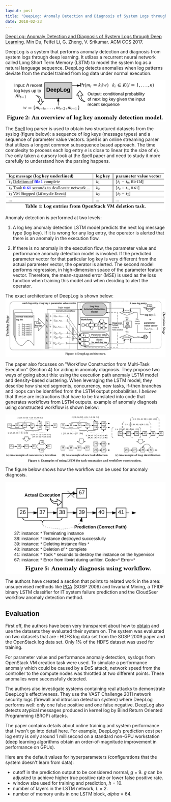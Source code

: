 ```yaml
---
layout: post
title: "DeepLog: Anomaly Detection and Diagnosis of System Logs through Deep Learning"
date: 2018-02-23
---
```

[DeepLog: Anomaly Detection and Diagnosis of System Logs through Deep Learning](https://www.cs.utah.edu/~lifeifei/papers/deeplog.pdf). Min Du, Feifei Li, G. Zheng, V. Srikumar. ACM CCS 2017.

DeepLog is a system that performs anomaly detection and diagnosis from system logs through deep learning. It utlizes a recurrent neural network called Long Short Term Memory (LSTM) to model the system log as a natural language sequence. DeepLog detects anomalies when log patterns deviate from the model trained from log data under normal execution.

<img alt="Image: Log key anomaly detection model" src="/assets/13mar2018-deeplog/13mar2018-deeplog-log-key-anomaly-detection-model.png" align="center">


The [Spell](https://www.cs.utah.edu/~lifeifei/papers/spell.pdf) log parser is used to obtain two structured datasets from the syslog (figure below): a sequence of log keys (message types) and a sequence of parameter value vectors. Spell is an online streaming parser that utilizes a longest common subsequence based approach. The time complexity to process each log entry *e* is close to linear (to the size of *e*). I've only taken a cursory look at the Spell paper and need to study it more carefully to understand how the parsing happens.

<img alt="Image: Log key and parameter value vector extraction from syslog entries" src="/assets/13mar2018-deeplog/13mar2018-deeplog-log-entries-keys-parameter-vector.png" align="center">

Anomaly detection is performed at two levels: 
1. A log key anomaly detection LSTM model predicts the next log message type (log key). If it is wrong for any log entry, the operator is alerted that there is an anomaly in the execution flow.

2. If there is no anomaly in the execution flow, the parameter value and performance anomaly detection model is invoked. If the predicted parameter vector for that particular log key is very different from the actual parameter vector, the operator is alerted. The second model performs regression, in high-dimension space of the parameter feature vector. Therefore, the mean-squared error (MSE) is used as the loss function when training this model and when deciding to alert the operator.

The exact architecture of DeepLog is shown below:
<img alt="Image: DeepLog architecture" src="/assets/13mar2018-deeplog/13mar2018-deeplog-architecture.png" align="center">

The paper also focusses on "Workflow Construction from Multi-Task Execution" (Section 4) for aiding in anomaly diagnosis. They propose two ways of going about this: using the execution path anomaly LSTM model and density-based clustering. When leveraging the LSTM model, they describe how shared segments, concurrency, new tasks, if-then branches and loops can be identified from the LSTM output probabilities. I *believe* that these are instructions that have to be translated into code that generates workflows from LSTM outputs. example of anomaly diagnosis using constructed workflow is shown below:

<img alt="Image: DeepLog workflow construction using LSTM output probabilities" src="/assets/13mar2018-deeplog/13mar2018-deeplog-workflow-construction-using-lstm.png" align="center">

The figure below shows how the workflow can be used for anomaly diagnosis.

<img alt="Image: DeepLog anomaly diagnosis using workflow" src="/assets/13mar2018-deeplog/13mar2018-deeplog-anomaly-diagnosis-workflow.png" align="center">

The authors have created a section that points to related work in the area: unsupervised methods like [PCA](https://ganesh-srinivas.github.io/blog/2017/02/18/interesting-papers-roundup-week-7-2017) (SOSP 2009) and Invariant Mining, a TFIDF binary LSTM classifier for IT system failure prediction and the CloudSeer workflow anomaly detection method.

## Evaluation
First off, the authors have been very transparent about how to [obtain](https://www.cs.utah.edu/~mind/papers/deeplog_misc.html) and use the datasets they evaluated their system on. The system was evaluated on two datasets that are : HDFS log data set from the SOSP 2009 paper and the OpenStack log data set. Only 1% of the HDFS dataset was used for training.

For parameter value and performance anomaly detection, syslogs from OpenStack VM creation task were used. To simulate a performance anomaly which could be caused by a DoS attack, network speed from the controller to the compute nodes was throttled at two different points. These anomalies were successfully detected. 

The authors also investigate systems containing real attacks to demonstrate DeepLog's effectiveness. They use the VAST Challenge 2011 network security logs (firewall and intrusion detection system) where DeepLog performs well: only one false positive and one false negative. DeepLog also detects atypical messages produced in kernel log by Blind Return Oriented Programming (BROP) attacks.

The paper contains details about online training and system performance that I won't go into detail here. For example, DeepLog's prediction cost per log entry is only around 1 millisecond on a standard non-GPU workstation (deep learning algorithms obtain an order-of-magnitude improvement in performance on GPUs).

Here are the default values for hyperparameters (configurations that the system doesn't learn from data):
- cutoff in the prediction output to be considered normal, *g* = 9. *g* can be adjusted to achieve higher true positive rate or lower false positive rate.
- window size used for training and prediction, *h* = 10. 
- number of layers in the LSTM network, *L* = 2.
- number of memory units in one LSTM block, *alpha* = 64.
